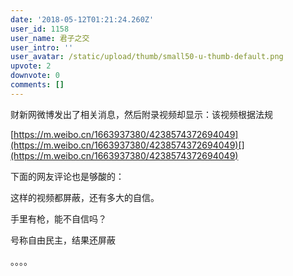 ```yaml
---
date: '2018-05-12T01:21:24.260Z'
user_id: 1158
user_name: 君子之交
user_intro: ''
user_avatar: /static/upload/thumb/small50-u-thumb-default.png
upvote: 2
downvote: 0
comments: []
---
```


财新网微博发出了相关消息，然后附录视频却显示：该视频根据法规

[https://m.weibo.cn/1663937380/4238574372694049](https://m.weibo.cn/1663937380/4238574372694049)[](https://m.weibo.cn/1663937380/4238574372694049)

下面的网友评论也是够酸的：

  
这样的视频都屏蔽，还有多大的自信。

手里有枪，能不自信吗？

号称自由民主，结果还屏蔽

。。。。
